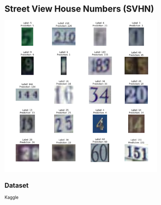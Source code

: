 # Street View House Numbers (SVHN)  
![alt text](https://raw.githubusercontent.com/danielhallinan88/street-view-house-numbers/master/sample_predictions.png)  
## Dataset  
Kaggle
